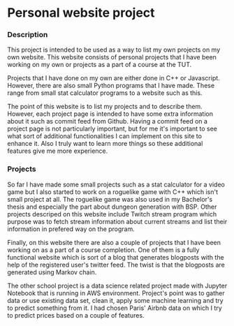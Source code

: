 # Personal website project

### Description

 This project is intended to be used as a way to list my own projects on my own website. This website consists of personal projects that I have been working on my own or projects as a part of a course at the TUT.

Projects that I have done on my own are either done in C++ or Javascript. However, there are also small Python programs that I have made. These range from small stat calculator programs to a website such as this.

The point of this website is to list my projects and to describe them. However, each project page is intended to have some extra information about it such as commit feed from Github. Having a commit feed on a project page is not particularly important, but for me it's important to see what sort of additional functionalities I can implement on this site to enhance it. Also I truly want to learn more things so these additional features give me more experience. 

### Projects

 So far I have made some small projects such as a stat calculator for a video game but I also started to work on a roguelike game with C++ which isn't small project at all. The roguelike game was also used in my Bachelor's thesis and especially the part about dungeon generation with BSP. Other projects descriped on this website include Twitch stream program which purpose was to fetch stream information about current streams and list their information in prefered way on the program.

Finally, on this website there are also a couple of projects that I have been working on as a part of a course completion. One of them is a fully functional website which is sort of a blog that generates blogposts with the help of the registered user's twitter feed. The twist is that the blogposts are generated using Markov chain.

The other school project is a data science related project made with Jupyter Notebook that is running in AWS environment. Project's point was to gather data or use existing data set, clean it, apply some machine learning and try to predict something from it. I had chosen Paris' Airbnb data on which I try to predict prices based on a couple of features. 
